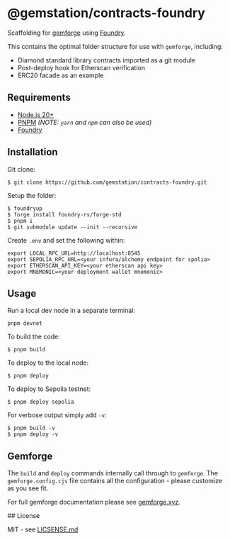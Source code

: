 # @gemstation/contracts-foundry

Scaffolding for [gemforge](https://gemforge.xyz) using [Foundry](https://github.com/foundry-rs/foundry).

This contains the optimal folder structure for use with `gemforge`, including:

* Diamond standard library contracts imported as a git module
* Post-deploy hook for Etherscan verification
* ERC20 facade as an example

## Requirements

* [Node.js 20+](https://nodejs.org)
* [PNPM](https://pnpm.io/) _(NOTE: `yarn` and `npm` can also be used)_
* [Foundry](https://github.com/foundry-rs/foundry/blob/master/README.md)

## Installation

Git clone:

```
$ git clone https://github.com/gemstation/contracts-foundry.git
```

Setup the folder:

```
$ foundryup
$ forge install foundry-rs/forge-std
$ pnpm i
$ git submodule update --init --recursive
```

Create `.env` and set the following within:

```
export LOCAL_RPC_URL=http://localhost:8545
export SEPOLIA_RPC_URL=<your infura/alchemy endpoint for spolia>
export ETHERSCAN_API_KEY=<your etherscan api key>
export MNEMONIC=<your deployment wallet mnemonic>
```


## Usage

Run a local dev node in a separate terminal:

```
pnpm devnet
```

To build the code:

```
$ pnpm build
```

To deploy to the local node:

```
$ pnpm deploy
```

To deploy to Sepolia testnet:

```
$ pnpm deploy sepolia
```

For verbose output simply add `-v`:

```
$ pnpm build -v
$ pnpm deploy -v
```

## Gemforge

The `build` and `deploy` commands internally call through to `gemforge`. The `gemforge.config.cjs` file contains all the configuration - please customize as you see fit.

For full gemforge documentation please see [gemforge.xyz](https://gemforge.xyz).

## License

MIT - see [LICSENSE.md](LICENSE.md)
